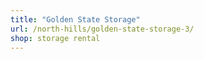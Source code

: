 ```yaml
---
title: "Golden State Storage"
url: /north-hills/golden-state-storage-3/
shop: storage rental
---
```

